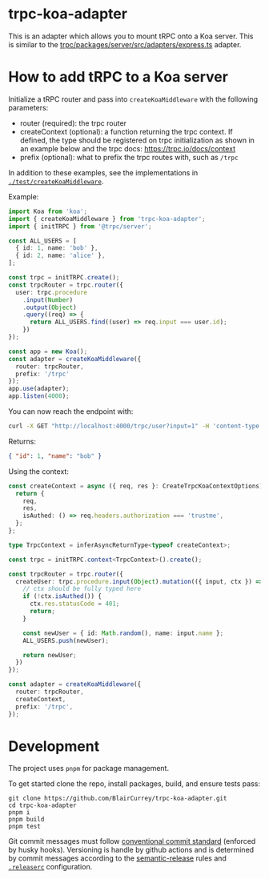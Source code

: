 # trpc-koa-adapter

This is an adapter which allows you to mount tRPC onto a Koa server. This is similar to the [trpc/packages/server/src/adapters/express.ts](https://github.com/trpc/trpc/blob/next/packages/server/src/adapters/express.ts) adapter.

# How to add tRPC to a Koa server

Initialize a tRPC router and pass into `createKoaMiddleware` with the following parameters: 

- router (required): the trpc router
- createContext (optional): a function returning the trpc context. If defined, the type should be registered on trpc initialization as shown in an example below and the trpc docs: https://trpc.io/docs/context
- prefix (optional): what to prefix the trpc routes with, such as `/trpc`

In addition to these examples, see the implementations in [`./test/createKoaMiddleware`](https://github.com/BlairCurrey/trpc-koa-adapter/blob/master/test/createKoaMiddleware.test.ts).

Example:

```ts
import Koa from 'koa';
import { createKoaMiddleware } from 'trpc-koa-adapter';
import { initTRPC } from '@trpc/server';

const ALL_USERS = [
  { id: 1, name: 'bob' },
  { id: 2, name: 'alice' },
];

const trpc = initTRPC.create();
const trpcRouter = trpc.router({
  user: trpc.procedure
    .input(Number)
    .output(Object)
    .query((req) => {
      return ALL_USERS.find((user) => req.input === user.id);
    })
});

const app = new Koa();
const adapter = createKoaMiddleware({
  router: trpcRouter,
  prefix: '/trpc'
});
app.use(adapter);
app.listen(4000);
```

You can now reach the endpoint with:
```sh
curl -X GET "http://localhost:4000/trpc/user?input=1" -H 'content-type: application/json'
```
    
Returns:    
```json
{ "id": 1, "name": "bob" }
```

Using the context:

```ts
const createContext = async ({ req, res }: CreateTrpcKoaContextOptions) => {
  return {
    req,
    res,
    isAuthed: () => req.headers.authorization === 'trustme',
  };
};

type TrpcContext = inferAsyncReturnType<typeof createContext>;

const trpc = initTRPC.context<TrpcContext>().create();

const trpcRouter = trpc.router({
  createUser: trpc.procedure.input(Object).mutation(({ input, ctx }) => {
    // ctx should be fully typed here
    if (!ctx.isAuthed()) {
      ctx.res.statusCode = 401;
      return;
    }

    const newUser = { id: Math.random(), name: input.name };
    ALL_USERS.push(newUser);

    return newUser;
  })
});

const adapter = createKoaMiddleware({
  router: trpcRouter,
  createContext,
  prefix: '/trpc',
});
```

# Development

The project uses `pnpm` for package management.

To get started clone the repo, install packages, build, and ensure tests pass:

    git clone https://github.com/BlairCurrey/trpc-koa-adapter.git
    cd trpc-koa-adapter
    pnpm i
    pnpm build
    pnpm test

Git commit messages must follow [conventional commit standard](https://github.com/conventional-changelog/commitlint/tree/master/%40commitlint/config-conventional) (enforced by husky hooks). Versioning is handle by github actions and is determined by commit messages according to the [semantic-release](https://github.com/semantic-release/semantic-release#commit-message-format) rules and [`.releaserc`](.releaserc) configuration.